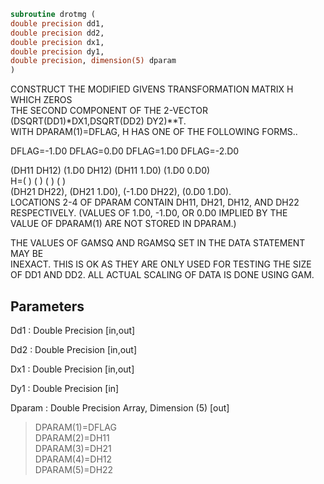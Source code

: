 ```fortran  
subroutine drotmg (  
double precision dd1,  
double precision dd2,  
double precision dx1,  
double precision dy1,  
double precision, dimension(5) dparam  
)  
```  
  
CONSTRUCT THE MODIFIED GIVENS TRANSFORMATION MATRIX H WHICH ZEROS  
THE SECOND COMPONENT OF THE 2-VECTOR  (DSQRT(DD1)*DX1,DSQRT(DD2)    DY2)**T.  
WITH DPARAM(1)=DFLAG, H HAS ONE OF THE FOLLOWING FORMS..  
  
DFLAG=-1.D0     DFLAG=0.D0        DFLAG=1.D0     DFLAG=-2.D0  
  
(DH11  DH12)    (1.D0  DH12)    (DH11  1.D0)    (1.D0  0.D0)  
H=(          )    (          )    (          )    (          )  
(DH21  DH22),   (DH21  1.D0),   (-1.D0 DH22),   (0.D0  1.D0).  
LOCATIONS 2-4 OF DPARAM CONTAIN DH11, DH21, DH12, AND DH22  
RESPECTIVELY. (VALUES OF 1.D0, -1.D0, OR 0.D0 IMPLIED BY THE  
VALUE OF DPARAM(1) ARE NOT STORED IN DPARAM.)  
  
THE VALUES OF GAMSQ AND RGAMSQ SET IN THE DATA STATEMENT MAY BE  
INEXACT.  THIS IS OK AS THEY ARE ONLY USED FOR TESTING THE SIZE  
OF DD1 AND DD2.  ALL ACTUAL SCALING OF DATA IS DONE USING GAM.  
  
  
## Parameters  
Dd1 : Double Precision [in,out]  
  
Dd2 : Double Precision [in,out]  
  
Dx1 : Double Precision [in,out]  
  
Dy1 : Double Precision [in]  
  
Dparam : Double Precision Array, Dimension (5) [out]  
> DPARAM(1)=DFLAG  
> DPARAM(2)=DH11  
> DPARAM(3)=DH21  
> DPARAM(4)=DH12  
> DPARAM(5)=DH22  
  
